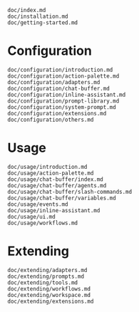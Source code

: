 ```{.include}
doc/index.md
doc/installation.md
doc/getting-started.md
```

# Configuration
```{.include shift-heading-level-by=1}
doc/configuration/introduction.md
doc/configuration/action-palette.md
doc/configuration/adapters.md
doc/configuration/chat-buffer.md
doc/configuration/inline-assistant.md
doc/configuration/prompt-library.md
doc/configuration/system-prompt.md
doc/configuration/extensions.md
doc/configuration/others.md
```

# Usage
```{.include shift-heading-level-by=1}
doc/usage/introduction.md
doc/usage/action-palette.md
doc/usage/chat-buffer/index.md
doc/usage/chat-buffer/agents.md
doc/usage/chat-buffer/slash-commands.md
doc/usage/chat-buffer/variables.md
doc/usage/events.md
doc/usage/inline-assistant.md
doc/usage/ui.md
doc/usage/workflows.md
```

# Extending
```{.include shift-heading-level-by=1}
doc/extending/adapters.md
doc/extending/prompts.md
doc/extending/tools.md
doc/extending/workflows.md
doc/extending/workspace.md
doc/extending/extensions.md
```
